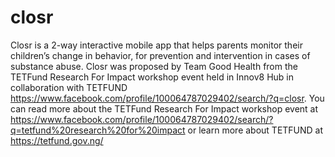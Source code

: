 # closr

Closr is a 2-way interactive mobile app that helps parents monitor their children’s change in behavior, for prevention and intervention in cases of substance abuse. Closr was proposed by Team Good Health from the TETFund Research For Impact workshop event held in Innov8 Hub in collaboration with TETFUND https://www.facebook.com/profile/100064787029402/search/?q=closr. You can read more about the TETFund Research For Impact workshop event at https://www.facebook.com/profile/100064787029402/search/?q=tetfund%20research%20for%20impact or learn more about TETFUND at https://tetfund.gov.ng/
